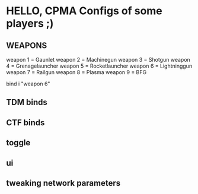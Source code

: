 # HELLO, CPMA Configs of some players ;)

## WEAPONS

weapon 1 = Gaunlet
weapon 2 = Machinegun
weapon 3 = Shotgun
weapon 4 = Grenagelauncher
weapon 5 = Rocketlauncher
weapon 6 = Lightninggun
weapon 7 = Railgun
weapon 8 = Plasma
weapon 9 = BFG

bind i "weapon 6"

## TDM binds

## CTF binds

## toggle

## ui

## tweaking network parameters
